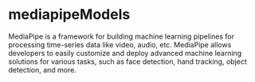 # mediapipeModels
MediaPipe is a framework for building machine learning pipelines for processing time-series data like video, audio, etc. MediaPipe allows developers to easily customize and deploy advanced machine learning solutions for various tasks, such as face detection, hand tracking, object detection, and more.
